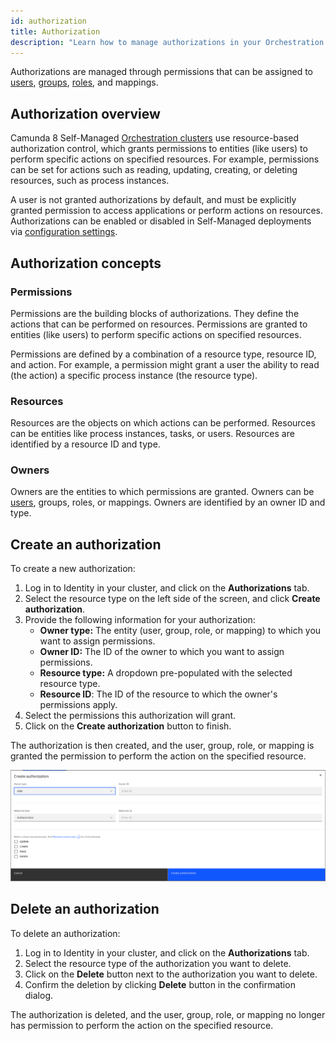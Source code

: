 ```yaml
---
id: authorization
title: Authorization
description: "Learn how to manage authorizations in your Orchestration cluster."
---
```


Authorizations are managed through permissions that can be assigned to [users](user.md), [groups](group.md), [roles](role.md), and mappings.

## Authorization overview

Camunda 8 Self-Managed [Orchestration clusters](/self-managed/reference-architecture/reference-architecture.md#orchestration-cluster) use resource-based authorization control, which grants permissions to entities (like users) to perform specific actions on specified resources. For example, permissions can be set for actions such as reading, updating, creating, or deleting resources, such as process instances.

A user is not granted authorizations by default, and must be explicitly granted permission to access applications or perform actions on resources. Authorizations can be enabled or disabled in Self-Managed deployments via [configuration settings](/self-managed/components/management-identity/configuration/identity-configuration-overview.md).

## Authorization concepts

### Permissions

Permissions are the building blocks of authorizations. They define the actions that can be performed on resources. Permissions are granted to entities (like users) to perform specific actions on specified resources.

Permissions are defined by a combination of a resource type, resource ID, and action. For example, a permission might grant a user the ability to read (the action) a specific process instance (the resource type).

### Resources

Resources are the objects on which actions can be performed. Resources can be entities like process instances, tasks, or users. Resources are identified by a resource ID and type.

### Owners

Owners are the entities to which permissions are granted. Owners can be [users](user.md), groups, roles, or mappings. Owners are identified by an owner ID and type.

## Create an authorization

To create a new authorization:

1. Log in to Identity in your cluster, and click on the **Authorizations** tab.
2. Select the resource type on the left side of the screen, and click **Create authorization**.
3. Provide the following information for your authorization:
   - **Owner type:** The entity (user, group, role, or mapping) to which you want to assign permissions.
   - **Owner ID:** The ID of the owner to which you want to assign permissions.
   - **Resource type:** A dropdown pre-populated with the selected resource type.
   - **Resource ID**: The ID of the resource to which the owner's permissions apply.
4. Select the permissions this authorization will grant.
5. Click on the **Create authorization** button to finish.

The authorization is then created, and the user, group, role, or mapping is granted the permission to perform the action on the specified resource.

![identity-create-authorization-tab](./img/create-authorization-tab.png)

## Delete an authorization

To delete an authorization:

1. Log in to Identity in your cluster, and click on the **Authorizations** tab.
2. Select the resource type of the authorization you want to delete.
3. Click on the **Delete** button next to the authorization you want to delete.
4. Confirm the deletion by clicking **Delete** button in the confirmation dialog.

The authorization is deleted, and the user, group, role, or mapping no longer has permission to perform the action on the specified resource.
